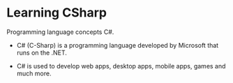 # Learning CSharp
Programming language concepts C#.

- C# (C-Sharp) is a programming language developed by Microsoft that runs on the .NET.

- C# is used to develop web apps, desktop apps, mobile apps, games and much more.
